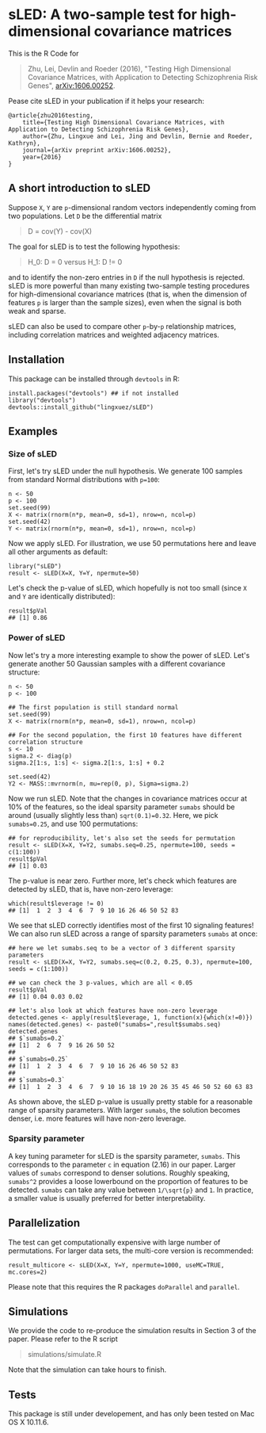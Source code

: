 # sLED: A two-sample test for high-dimensional covariance matrices

This is the R Code for
> Zhu, Lei, Devlin and Roeder (2016), "Testing High Dimensional Covariance Matrices, with Application to Detecting Schizophrenia Risk Genes", [arXiv:1606.00252](https://arxiv.org/abs/1606.00252).

Pease cite sLED in your publication if it helps your research:
```
@article{zhu2016testing,
    title={Testing High Dimensional Covariance Matrices, with Application to Detecting Schizophrenia Risk Genes},
    author={Zhu, Lingxue and Lei, Jing and Devlin, Bernie and Roeder, Kathryn},
    journal={arXiv preprint arXiv:1606.00252},
    year={2016}
}
```

## A short introduction to sLED
Suppose `X`, `Y` are `p`-dimensional random vectors independently coming from two populations.
Let `D` be the differential matrix

> D = cov(Y) - cov(X)

The goal for sLED is to test the following hypothesis:

> H_0: D = 0 versus H_1: D != 0

and to identify the non-zero entries in `D` if the null hypothesis is rejected. sLED is more powerful than many existing two-sample testing procedures for high-dimensional covariance matrices (that is, when the dimension of features `p` is larger than the sample sizes), even when the signal is both weak and sparse.

sLED can also be used to compare other `p`-by-`p` relationship matrices, including correlation matrices and weighted adjacency matrices. 


## Installation
This package can be installed through `devtools` in R:
```{r}
install.packages("devtools") ## if not installed
library("devtools")
devtools::install_github("lingxuez/sLED")
```

## Examples
### Size of sLED
First, let's try sLED under the null hypothesis. We generate 100 samples from standard Normal distributions with `p=100`:
```{r}
n <- 50
p <- 100
set.seed(99)
X <- matrix(rnorm(n*p, mean=0, sd=1), nrow=n, ncol=p)
set.seed(42)
Y <- matrix(rnorm(n*p, mean=0, sd=1), nrow=n, ncol=p)
```

Now we apply sLED. For illustration, we use 50 permutations here and leave all other arguments as default:
```{r}
library("sLED")
result <- sLED(X=X, Y=Y, npermute=50)
```

Let's check the p-value of sLED, which hopefully is not too small (since `X` and `Y` are identically distributed):
```{r}
result$pVal
## [1] 0.86
```

### Power of sLED
Now let's try a more interesting example to show the power of sLED. Let's generate another 50 Gaussian samples with a different covariance structure:
```{r}
n <- 50
p <- 100
  
## The first population is still standard normal
set.seed(99)
X <- matrix(rnorm(n*p, mean=0, sd=1), nrow=n, ncol=p)
  
## For the second population, the first 10 features have different correlation structure
s <- 10
sigma.2 <- diag(p)
sigma.2[1:s, 1:s] <- sigma.2[1:s, 1:s] + 0.2
  
set.seed(42)
Y2 <- MASS::mvrnorm(n, mu=rep(0, p), Sigma=sigma.2)
```

Now we run sLED. Note that the changes in covariance matrices occur at 10% of the features, so the ideal sparsity parameter `sumabs` should be around (usually slightly less than) `sqrt(0.1)=0.32`. Here, we pick `sumabs=0.25`, and use 100 permutations:
```{r}
## for reproducibility, let's also set the seeds for permutation
result <- sLED(X=X, Y=Y2, sumabs.seq=0.25, npermute=100, seeds = c(1:100))
result$pVal
## [1] 0.03
```
The p-value is near zero. Further more, let's check which features are detected by sLED, that is, have non-zero leverage:
```{r}
which(result$leverage != 0)
## [1]  1  2  3  4  6  7  9 10 16 26 46 50 52 83
```
We see that sLED correctly identifies most of the first 10 signaling features!
We can also run sLED across a range of sparsity parameters `sumabs` at once:
```{r}
## here we let sumabs.seq to be a vector of 3 different sparsity parameters
result <- sLED(X=X, Y=Y2, sumabs.seq=c(0.2, 0.25, 0.3), npermute=100, seeds = c(1:100))
                 
## we can check the 3 p-values, which are all < 0.05
result$pVal
## [1] 0.04 0.03 0.02

## let's also look at which features have non-zero leverage
detected.genes <- apply(result$leverage, 1, function(x){which(x!=0)})
names(detected.genes) <- paste0("sumabs=",result$sumabs.seq)
detected.genes
## $`sumabs=0.2`
## [1]  2  6  7  9 16 26 50 52
## 
## $`sumabs=0.25`
## [1]  1  2  3  4  6  7  9 10 16 26 46 50 52 83
## 
## $`sumabs=0.3`
## [1]  1  2  3  4  6  7  9 10 16 18 19 20 26 35 45 46 50 52 60 63 83
```
As shown above, the sLED p-value is usually pretty stable for a reasonable range of sparsity parameters. With larger `sumabs`, the solution becomes denser, i.e. more features will have non-zero leverage.

### Sparsity parameter

A key tuning parameter for sLED is the sparsity parameter, `sumabs`. This corresponds to the parameter `c` in equation (2.16) in our paper. Larger values of `sumabs` correspond to denser solutions. Roughly speaking, `sumabs^2` provides a loose lowerbound on the proportion of features to be detected. `sumabs` can take any value between `1/\sqrt{p}` and `1`. In practice, a smaller value is usually preferred for better interpretability.  


## Parallelization

The test can get computationally expensive with large number of permutations. For larger data sets, the multi-core version is recommended:
```{r}
result_multicore <- sLED(X=X, Y=Y, npermute=1000, useMC=TRUE, mc.cores=2)
```
Please note that this requires the R packages `doParallel` and `parallel`.


## Simulations

We provide the code to re-produce the simulation results in Section 3 of the paper. Please refer to the R script

> simulations/simulate.R

Note that the simulation can take hours to finish. 


## Tests
This package is still under developement, and has only been tested on Mac OS X 10.11.6.
